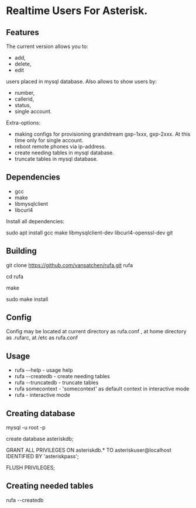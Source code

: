 # Realtime Users For Asterisk.
## Features
The current version allows you to:
* add,
* delete,
* edit

users placed in mysql database. 
Also allows to show users by:
* number,
* callerid,
* status,
* single account.

Extra-options: 
* making configs for provisioning grandstream gxp-1xxx, gxp-2xxx. At this time only for single account.
* reboot remote phones via ip-address.
* create needing tables in mysql database.
* truncate tables in mysql database.

## Dependencies
* gcc
* make
* libmysqlclient
* libcurl4

Install all dependencies:

  sudo apt install gcc make libmysqlclient-dev libcurl4-openssl-dev git
## Building
  git clone https://github.com/vansatchen/rufa.git rufa
  
  cd rufa
  
  make
  
  sudo make install
## Config
Config may be located at current directory as rufa.conf , at home directory as .rufarc, at /etc as rufa.conf
## Usage
* rufa --help - usage help
* rufa --createdb - create needing tables
* rufa --truncatedb - truncate tables
* rufa somecontext - 'somecontext' as default context in interactive mode
* rufa - interactive mode
## Creating database
  mysql -u root -p
  
  create database asteriskdb;
  
  GRANT ALL PRIVILEGES ON asteriskdb.* TO asteriskuser@localhost IDENTIFIED BY 'asteriskpass';

  FLUSH PRIVILEGES;
## Creating needed tables
  rufa --createdb
